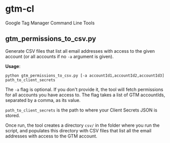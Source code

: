 # gtm-cl
Google Tag Manager Command Line Tools

## gtm_permissions_to_csv.py

Generate CSV files that list all email addresses with access to the given account (or all accounts if no `-a` argument is given). 

**Usage**:

`python gtm_permissions_to_csv.py [-a accountId1,accountId2,accountId3] path_to_client_secrets`

The `-a` flag is optional. If you don't provide it, the tool will fetch permissions for all accounts you have access to. The flag takes a list of GTM accountIds, separated by a comma, as its value.

`path_to_client_secrets` is the path to where your Client Secrets JSON is stored.

Once run, the tool creates a directory `csv/` in the folder where you run the script, and populates this directory with CSV files that list all the email addresses with access to the GTM account.
